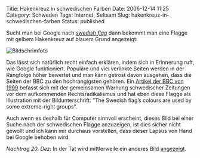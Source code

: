 Title: Hakenkreuz in schwedischen Farben
Date: 2006-12-14 11:25
Category: Schweden
Tags: Internet, Seltsam
Slug: hakenkreuz-in-schwedischen-farben
Status: published

Sucht man bei Google nach [*swedish
flag*](http://www.google.se/search?hl=sv&q=swedish+flag&btnG=Google-s%C3%B6kning)
dann bekommt man eine Flagge mit gelbem Hakenkreuz auf blauem Grund
angezeigt:  

![Bildschrimfoto](/pic/googleflag.jpg "Bildschrimfoto")

Das lässt sich natürlich recht einfach erklären, indem sich in
Erinnerung ruft, wie Google funktioniert. Populäre und viel verlinkte
Seiten werden in der Rangfolge höher bewertet und man kann getrost davon
ausgehen, dass die Seiten der BBC zu den hochrangigsten gehören. Ein
[Artikel der BBC von
1999](http://news.bbc.co.uk/1/hi/world/europe/544082.stm) befasst sich
mit der gemeinsamen Warnung schwedischer Zeitungen vor dem aufkommenden
Rechtsradikalismus und hat eben diese Flagge als Illustration mit der
Bildunterschrift: “The Swedish flag’s colours are used by some
extreme-right groups”.

Auch wenn es deshalb für Computer sinnvoll erscheint, dieses Bild bei
einer Suche nach der schwedischen Flagge anzuzeigen, ist dies sicher
nicht gewollt und ich kann mir durchaus vorstellen, dass dieser Lapsus
von Hand bei Google behoben wird.

*Nachtrag 20. Dez:* In der Tat wird mittlerweile ein anderes Bild
[angezeigt](http://www.google.se/search?hl=sv&q=swedish+flag&btnG=Google-s%C3%B6kning).

